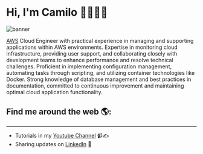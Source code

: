 # Hi, I'm Camilo 👋👨🏻‍💻

![banner](https://media.licdn.com/dms/image/v2/D4E16AQF4dm5Hiwz92w/profile-displaybackgroundimage-shrink_350_1400/profile-displaybackgroundimage-shrink_350_1400/0/1725120840629?e=1730937600&v=beta&t=o_IF8N1PnP_nINXcDWDq9W4D_Xi19Lj2_i8v-D8Gc6o)

[AWS](https://aws.amazon.com/) Cloud Engineer with practical experience in managing and supporting applications within AWS environments. Expertise in monitoring cloud infrastructure, providing user support, and collaborating closely with development teams to enhance performance and resolve technical challenges. Proficient in implementing configuration management, automating tasks through scripting, and utilizing container technologies like Docker. Strong knowledge of database management and best practices in documentation, committed to continuous improvement and maintaining optimal cloud application functionality.

## Find me around the web 🌎:
---
- Tutorials in my [Youtube Channel](https://www.youtube.com/@camilomoreno10) 📹✍️
- Sharing updates on [LinkedIn](https://www.linkedin.com/in/camp1003/) 💼
<!--
**camilomoreno07/camilomoreno07** is a ✨ _special_ ✨ repository because its `README.md` (this file) appears on your GitHub profile.

Here are some ideas to get you started:

- 🔭 I’m currently working on ...
- 🌱 I’m currently learning ...
- 👯 I’m looking to collaborate on ...
- 🤔 I’m looking for help with ...
- 💬 Ask me about ...
- 📫 How to reach me: ...
- 😄 Pronouns: ...
- ⚡ Fun fact: ...
-->
